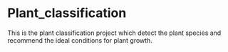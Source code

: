 # Plant_classification
This is the plant classification project which detect the plant species and recommend the ideal conditions for plant growth.
